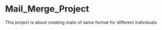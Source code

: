 # Mail_Merge_Project
This project is about creating mails of same format for different individuals 

